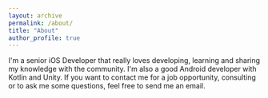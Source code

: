 ```yaml
---
layout: archive
permalink: /about/
title: "About"
author_profile: true
---
```


I'm a senior iOS Developer that really loves developing, learning and sharing my knowledge with the community.
I'm also a good Android developer with Kotlin and Unity. If you want to contact me for a job opportunity, consulting or to ask me some questions, feel free to send me an email.
